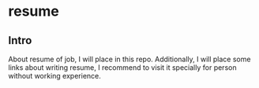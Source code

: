 # resume
## Intro
About resume of job, I will place in this repo. Additionally, I will place some links about writing resume, I recommend to visit it specially for person without working experience.
